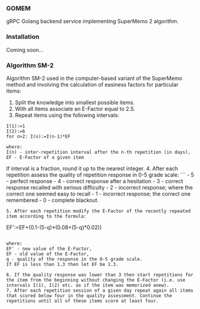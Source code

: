 ### GOMEM

gRPC Golang backend service implementing SuperMemo 2 algorithm. 

### Installation
Coming soon...


### Algorithm SM-2 
Algorithm SM-2 used in the computer-based variant of the SuperMemo method and involving the calculation of easiness factors for particular items:
1. Split the knowledge into smallest possible items.
2. With all items associate an E-Factor equal to 2.5.
3. Repeat items using the following intervals:
```
I(1):=1
I(2):=6
for n>2: I(n):=I(n-1)*EF
```
    where:
    I(n) - inter-repetition interval after the n-th repetition (in days),
    EF - E-Factor of a given item
If interval is a fraction, round it up to the nearest integer.
4. After each repetition assess the quality of repetition response in 0-5 grade scale:
    ```
    - 5 - perfect response
    - 4 - correct response after a hesitation
    - 3 - correct response recalled with serious difficulty
    - 2 - incorrect response; where the correct one seemed easy to recall
    - 1 - incorrect response; the correct one remembered
    - 0 - complete blackout.
   ```
5. After each repetition modify the E-Factor of the recently repeated item according to the formula:
```
EF':=EF+(0.1-(5-q)*(0.08+(5-q)*0.02))
```
```
    where:
    EF' - new value of the E-Factor,
    EF - old value of the E-Factor,
    q - quality of the response in the 0-5 grade scale.
    If EF is less than 1.3 then let EF be 1.3.
```
6. If the quality response was lower than 3 then start repetitions for the item from the beginning without changing the E-Factor (i.e. use intervals I(1), I(2) etc. as if the item was memorized anew).
7. After each repetition session of a given day repeat again all items that scored below four in the quality assessment. Continue the repetitions until all of these items score at least four.